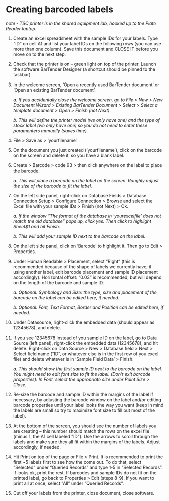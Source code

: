 # Creating barcoded labels

*note - TSC printer is in the shared equipment lab, hooked up to the Plate Reader laptop.*

1.	Create an excel spreadsheet with the sample IDs for your labels. Type “ID” on cell A1 and list your label IDs on the following rows (you can use more than one column). Save this document and CLOSE IT before you move on to the next step.

2.	Check that the printer is on – green light on top of the printer. Launch the software BarTender Designer (a shortcut should be pinned to the taskbar).

3.	In the welcome screen, ‘Open a recently used BarTender document’ or ‘Open an existing BarTender document’. 

     *a.	If you accidentally close the welcome screen, go to File > New > New Document Wizard > Existing BarTender Document > Select > Select a template document > Open > Finish (not Next).*

     *b.	This will define the printer model (we only have one) and the type of stock label (we only have one) so you do not need to enter these paramenters manually (saves time).*

4.	File > Save as  > ‘yourfilename’.

5.	On the document you just created (‘yourfilename’), click on the barcode on the screen and delete it, so you have a blank label. 

6.	Create > Barcode > code 93 > then click anywhere on the label to place the barcode.
  
      *a.	This will place a barcode on the label on the screen. Roughly adjust the size of the barcode to fit the label.*
      
7.	On the left side panel, right-click on Database Fields > Database Connection Setup > Configure Connection > Browse and select the Excel file with your sample IDs > Finish (not Next) > Ok.
  
      *a.	If the window “The format of the database in ‘yourexcelfile’ does not match the old database” pops up, click yes. Then click to highlight Sheet$1 and hit Finish.*
      
      *b.	This will add your sample ID next to the barcode on the label.*

8.	On the left side panel, click on ‘Barcode’ to highlight it. Then go to Edit > Properties.

9.	Under Human Readable > Placement, select “Right” (this is recommended because of the shape of labels we currently have; if using another label, edit barcode placement and sample ID placement accordingly). Horizontal offset: “0.03” is recommended, but will depend on the length of the barcode and sample ID. 
  
      *a.	Optional: Symbology and Size: the type, size and placement of the barcode on the label can be edited here, if needed.*
  
      *b.	Optional: Font, Text Format, Border and Position can be edited here, if needed.*

10.	Under Datasource, right-click the embedded data (should appear as 12345678), and delete.

11.	If you see 12345678 instead of you sample ID on the label, go to Data Source (left panel), right-click the embedded data (12345678), and hit delete. Right-click on Data Source > New > Database field > Next > Select field name (“ID”, or whatever else is in the first row of you excel file) and delete whatever is in ‘Sample Field Data’ > Finish. 
  
      *a.	This should show the first sample ID next to the barcode on the label. You might need to edit font size to fit the label. (Don’t exit barcode properties). In Font, select the appropriate size under Point Size > Close.*

12.	Re-size the barcode and sample ID within the margins of the label if necessary, by adjusting the barcode window on the label and/or editing barcode properties until your label looks the way you want (keep in mind the labels are small so try to maximize font size to fill out most of the label).
  
13. At the bottom of the screen, you should see the number of labels you are creating – this number should match the rows on the excel file (minus 1, the A1 cell labeled "ID"). Use the arrows to scroll through the labels and make sure they all fit within the margins of the labels. Adjust accordingly, if needed.

14.	Hit Print on top of the page or File > Print. It is recommended to print the first ~5 labels first to see how the come out. To do that, select “Selected” under “Queried Records” and type 1-5 in “Selected Records”. If looks ok, print the rest. If barcodes and sample IDs do not fit on the printed label, go back to Properties > Edit (steps 8-9). If you want to print all at once, select “All” under “Queried Records”. 

15.	Cut off your labels from the printer, close document, close software.
